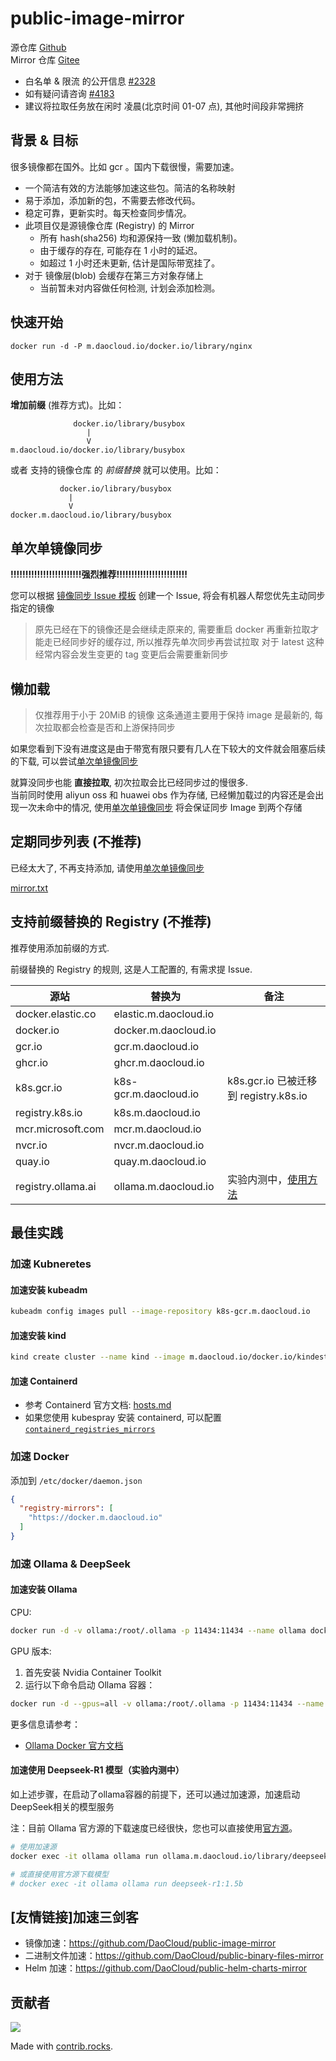 # public-image-mirror

源仓库 [Github](https://github.com/DaoCloud/public-image-mirror)  
Mirror 仓库 [Gitee](https://gitee.com/daocloud/public-image-mirror)  

- 白名单 & 限流 的公开信息 [#2328](https://github.com/DaoCloud/public-image-mirror/issues/2328)
- 如有疑问请咨询 [#4183](https://github.com/DaoCloud/public-image-mirror/issues/4183)
- 建议将拉取任务放在闲时 凌晨(北京时间 01-07 点), 其他时间段非常拥挤

## 背景 & 目标

很多镜像都在国外。比如 gcr 。国内下载很慢，需要加速。

* 一个简洁有效的方法能够加速这些包。简洁的名称映射
* 易于添加，添加新的包，不需要去修改代码。
* 稳定可靠，更新实时。每天检查同步情况。
* 此项目仅是源镜像仓库 (Registry) 的 Mirror
  * 所有 hash(sha256) 均和源保持一致 (懒加载机制)。
  * 由于缓存的存在, 可能存在 1 小时的延迟。
  * 如超过 1 小时还未更新, 估计是国际带宽挂了。
* 对于 镜像层(blob) 会缓存在第三方对象存储上
  * 当前暂未对内容做任何检测, 计划会添加检测。

## 快速开始

```
docker run -d -P m.daocloud.io/docker.io/library/nginx
```
## 使用方法

**增加前缀** (推荐方式)。比如：

``` log
              docker.io/library/busybox
                 |
                 V
m.daocloud.io/docker.io/library/busybox
```

或者 支持的镜像仓库 的 *前缀替换* 就可以使用。比如：

``` log
           docker.io/library/busybox
             |
             V
docker.m.daocloud.io/library/busybox
```

## 单次单镜像同步

**!!!!!!!!!!!!!!!!!!!!!!!!强烈推荐!!!!!!!!!!!!!!!!!!!!!!!!**

您可以根据 [镜像同步 Issue 模板](https://github.com/DaoCloud/public-image-mirror/issues/new?labels=sync+image&template=sync-image.yml) 创建一个 Issue, 将会有机器人帮您优先主动同步指定的镜像

> 原先已经在下的镜像还是会继续走原来的, 需要重启 docker 再重新拉取才能走已经同步好的缓存过, 所以推荐先单次同步再尝试拉取
> 对于 latest 这种经常内容会发生变更的 tag 变更后会需要重新同步

## 懒加载

> 仅推荐用于小于 20MiB 的镜像
> 这条通道主要用于保持 image 是最新的, 每次拉取都会检查是否和上游保持同步


如果您看到下没有进度这是由于带宽有限只要有几人在下较大的文件就会阻塞后续的下载, 可以尝试[单次单镜像同步](#单次单镜像同步)

就算没同步也能 **直接拉取**, 初次拉取会比已经同步过的慢很多.  
当前同时使用 aliyun oss 和 huawei obs 作为存储, 已经懒加载过的内容还是会出现一次未命中的情况, 使用[单次单镜像同步](#单次单镜像同步) 将会保证同步 Image 到两个存储

## 定期同步列表 (不推荐)

已经太大了, 不再支持添加, 请使用[单次单镜像同步](#单次单镜像同步)

[mirror.txt](mirror.txt)

## 支持前缀替换的 Registry (不推荐)

推荐使用添加前缀的方式.

前缀替换的 Registry 的规则, 这是人工配置的, 有需求提 Issue.

| 源站                    | 替换为                        | 备注                                  |
| ----------------------- | ----------------------------- | ------------------------------------- |
| docker.elastic.co       | elastic.m.daocloud.io         |                                       |
| docker.io               | docker.m.daocloud.io          |                                       |
| gcr.io                  | gcr.m.daocloud.io             |                                       |
| ghcr.io                 | ghcr.m.daocloud.io            |                                       |
| k8s.gcr.io              | k8s-gcr.m.daocloud.io         | k8s.gcr.io 已被迁移到 registry.k8s.io  |
| registry.k8s.io         | k8s.m.daocloud.io             |                                       |
| mcr.microsoft.com       | mcr.m.daocloud.io             |                                       |
| nvcr.io                 | nvcr.m.daocloud.io            |                                       |
| quay.io                 | quay.m.daocloud.io            |                                       |
| registry.ollama.ai      | ollama.m.daocloud.io          | 实验内测中，[使用方法](#加速-ollama--deepseek)     |

## 最佳实践

### 加速 Kubneretes

#### 加速安装 kubeadm
``` bash
kubeadm config images pull --image-repository k8s-gcr.m.daocloud.io
```

#### 加速安装 kind

``` bash
kind create cluster --name kind --image m.daocloud.io/docker.io/kindest/node:v1.22.1
``` 

#### 加速 Containerd

* 参考 Containerd 官方文档: [hosts.md](https://github.com/containerd/containerd/blob/main/docs/hosts.md#registry-host-namespace)
* 如果您使用 kubespray 安装 containerd, 可以配置 [`containerd_registries_mirrors`](https://github.com/kubernetes-sigs/kubespray/blob/master/docs/CRI/containerd.md#containerd-config)

### 加速 Docker

添加到 `/etc/docker/daemon.json`
``` json
{
  "registry-mirrors": [
    "https://docker.m.daocloud.io"
  ]
}
```

### 加速 Ollama & DeepSeek

#### 加速安装 Ollama

CPU:
```bash
docker run -d -v ollama:/root/.ollama -p 11434:11434 --name ollama docker.m.daocloud.io/ollama/ollama
```

GPU 版本:
1. 首先安装 Nvidia Container Toolkit
2. 运行以下命令启动 Ollama 容器：

```bash
docker run -d --gpus=all -v ollama:/root/.ollama -p 11434:11434 --name ollama docker.m.daocloud.io/ollama/ollama
```

更多信息请参考：
* [Ollama Docker 官方文档](https://ollama.com/blog/ollama-is-now-available-as-an-official-docker-image)

#### 加速使用 Deepseek-R1 模型（实验内测中）

如上述步骤，在启动了ollama容器的前提下，还可以通过加速源，加速启动DeepSeek相关的模型服务

注：目前 Ollama 官方源的下载速度已经很快，您也可以直接使用[官方源](https://ollama.com/library/deepseek-r1:1.5b)。

```bash
# 使用加速源
docker exec -it ollama ollama run ollama.m.daocloud.io/library/deepseek-r1:1.5b

# 或直接使用官方源下载模型
# docker exec -it ollama ollama run deepseek-r1:1.5b
```

## [友情链接]加速三剑客

* 镜像加速：https://github.com/DaoCloud/public-image-mirror
* 二进制文件加速：https://github.com/DaoCloud/public-binary-files-mirror
* Helm 加速：https://github.com/DaoCloud/public-helm-charts-mirror


## 贡献者

<a href="https://github.com/DaoCloud/public-image-mirror/graphs/contributors">
  <img src="https://contrib.rocks/image?repo=DaoCloud/public-image-mirror" />
</a>

Made with [contrib.rocks](https://contrib.rocks).
